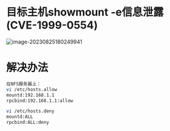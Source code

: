 # 目标主机showmount -e信息泄露(CVE-1999-0554)



![image-20230825180249941](https://niuzhan-1306014148.cos.ap-beijing.myqcloud.com/Typora/image-20230825180249941.png)

# 解决办法

```bash
在NFS服务器上：
vi /etc/hosts.allow
mountd:192.168.1.1
rpcbind:192.168.1.1:allow

vi /etc/hosts.deny
mountd:ALL
rpcbind:ALL:deny
```

